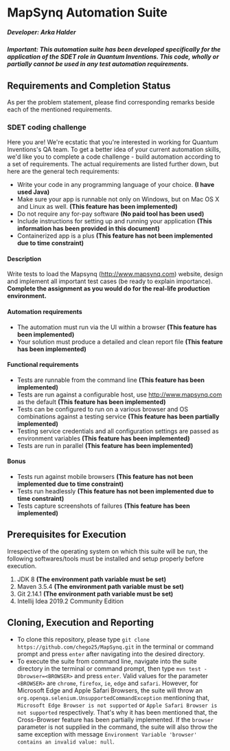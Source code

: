 # MapSynq Automation Suite
##### **Developer:** Arka Halder
##### **Important:** *This automation suite has been developed specifically for the application of the SDET role in Quantum Inventions. This code, wholly or partially cannot be used in any test automation requirements.*
## Requirements and Completion Status
As per the problem statement, please find corresponding remarks beside each of the mentioned requirements.
### SDET coding challenge
Here you are! We're ecstatic that you're interested in working for Quantum Inventions's QA team. To get a better idea of your current automation skills, we'd like you to complete a code challenge - build automation according to a set of requirements. The actual requirements are listed further down, but here are the general tech requirements:
- Write your code in any programming language of your choice. **(I have used Java)**
- Make sure your app is runnable not only on Windows, but on Mac OS X and Linux as well. **(This feature has been implemented)**
- Do not require any for-pay software **(No paid tool has been used)**
- Include instructions for setting up and running your application **(This information has been provided in this document)**
- Containerized app is a plus **(This feature has not been implemented due to time constraint)**
#### Description 
Write tests to load the Mapsynq (http://www.mapsynq.com) website, design and implement all important test cases (be ready to explain importance). 
**Complete the assignment as you would do for the real-life production environment.**
#### Automation requirements
- The automation must run via the UI within a browser **(This feature has been implemented)**
- Your solution must produce a detailed and clean report file **(This feature has been implemented)**
#### Functional requirements
- Tests are runnable from the command line **(This feature has been implemented)**
- Tests are run against a configurable host, use http://www.mapsynq.com as the default **(This feature has been implemented)**
- Tests can be configured to run on a various browser and OS combinations against a testing service **(This feature has been partially implemented)**
- Testing service credentials and all configuration settings are passed as environment variables **(This feature has been implemented)**
- Tests are run in parallel **(This feature has been implemented)**
#### Bonus
- Tests run against mobile browsers **(This feature has not been implemented due to time constraint)**
- Tests run headlessly **(This feature has not been implemented due to time constraint)**
- Tests capture screenshots of failures  **(This feature has been implemented)**
## Prerequisites for Execution
Irrespective of the operating system on which this suite will be run, the following softwares/tools must be installed and setup properly before execution.
1. JDK 8 **(The environment path variable must be set)**
2. Maven 3.5.4 **(The environment path variable must be set)**
3. Git 2.14.1 **(The environment path variable must be set)**
4. Intellij Idea 2019.2 Community Edition
## Cloning, Execution and Reporting
* To clone this repository, please type `git clone https://github.com/chego25/MapSynq.git` in the terminal or command prompt and press `enter` after navigating into the desired directory.
* To execute the suite from command line, navigate into the suite directory in the terminal or command prompt, then type `mvn test -Dbrowser=<BROWSER>` and press `enter`. Valid values for the parameter `<BROWSER>` are `chrome`, `firefox`, `ie`, `edge` and `safari`. However, for Microsoft Edge and Apple Safari Browsers, the suite will throw an `org.openqa.selenium.UnsupportedCommandException` mentioning that, `Microsoft Edge Browser is not supported` or `Apple Safari Browser is not supported` respectively. That's why it has been mentioned that, the Cross-Browser feature has been partially implemented. If the `browser` parameter is not supplied in the command, the suite will also throw the same exception with message `Environment Variable 'browser' contains an invalid value: null`.